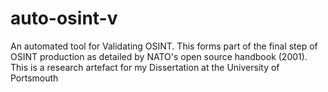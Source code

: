 # auto-osint-v
An automated tool for Validating OSINT. This forms part of the final step of OSINT production as detailed by NATO's open source handbook (2001). This is a research artefact for my Dissertation at the University of Portsmouth
